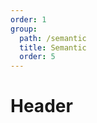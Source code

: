 ```yaml
---
order: 1
group:
  path: /semantic
  title: Semantic
  order: 5
---
```


# Header

<code src="./_demo.tsx"
  title='测试Semantic中基础组件Header'
  desc='使用自动配置查看效果'
  defaultShowCode=true
/>
